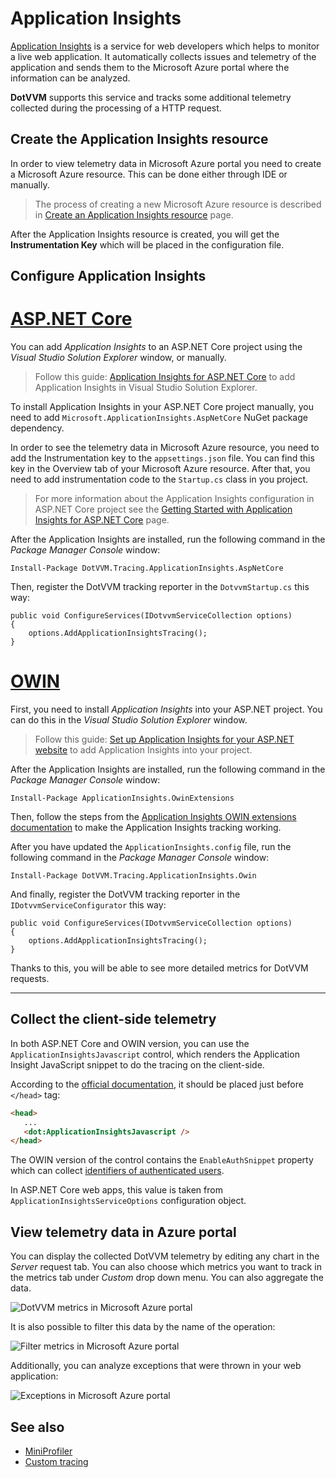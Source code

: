 # Application Insights

[Application Insights](https://azure.microsoft.com/en-us/services/application-insights/) is a service for web developers which helps to monitor a live web application. It automatically collects issues and telemetry of the application and sends them to the Microsoft Azure portal where the information can be analyzed.

**DotVVM** supports this service and tracks some additional telemetry collected during the processing of a HTTP request.

## Create the Application Insights resource

In order to view telemetry data in Microsoft Azure portal you need to create a Microsoft Azure resource. This can be done either through
IDE or manually.

> The process of creating a new Microsoft Azure resource is described in
[Create an Application Insights resource](https://docs.microsoft.com/en-us/azure/application-insights/app-insights-create-new-resource) page.

After the Application Insights resource is created, you will get the **Instrumentation Key** which will be placed in the configuration file.

## Configure Application Insights

# [ASP.NET Core](#tab/aspnetcore)

You can add *Application Insights* to an ASP.NET Core project using the _Visual Studio Solution Explorer_ window, or manually.

> Follow this guide: [Application Insights for ASP.NET Core](https://docs.microsoft.com/en-us/azure/application-insights/app-insights-asp-net-core) to add Application Insights in Visual Studio Solution Explorer.

To install Application Insights in your ASP.NET Core project manually, you need to add `Microsoft.ApplicationInsights.AspNetCore` NuGet package dependency. 

In order to see the telemetry data in Microsoft Azure resource, you need to add the Instrumentation key to the `appsettings.json` file. You can find this key in the Overview tab of your Microsoft Azure resource. After that, you need to add instrumentation code to the `Startup.cs` class in you project.

> For more information about the Application Insights configuration in ASP.NET Core project see the
[Getting Started with Application Insights for ASP.NET Core](https://github.com/Microsoft/ApplicationInsights-aspnetcore/wiki/Getting-Started-with-Application-Insights-for-ASP.NET-Core) page.

After the Application Insights are installed, run the following command in the _Package Manager Console_ window:

```
Install-Package DotVVM.Tracing.ApplicationInsights.AspNetCore
```

Then, register the DotVVM tracking reporter in the `DotvvmStartup.cs` this way:

```CSHARP
public void ConfigureServices(IDotvvmServiceCollection options)
{
    options.AddApplicationInsightsTracing();
}
```

# [OWIN](#tab/owin)

First, you need to install *Application Insights* into your ASP.NET project. You can do this in the _Visual Studio Solution Explorer_ window.

> Follow this guide: [Set up Application Insights for your ASP.NET website](https://docs.microsoft.com/en-us/azure/application-insights/app-insights-asp-net) to add Application Insights into your project.

After the Application Insights are installed, run the following command in the _Package Manager Console_ window:

```
Install-Package ApplicationInsights.OwinExtensions
```

Then, follow the steps from the [Application Insights OWIN extensions documentation](https://github.com/marcinbudny/applicationinsights-owinextensions) to make the Application Insights tracking working.

After you have updated the `ApplicationInsights.config` file, run the following command in the _Package Manager Console_ window:

```
Install-Package DotVVM.Tracing.ApplicationInsights.Owin
```

And finally, register the DotVVM tracking reporter in the `IDotvvmServiceConfigurator` this way:

```CSHARP
public void ConfigureServices(IDotvvmServiceCollection options)
{
    options.AddApplicationInsightsTracing();
}
```

Thanks to this, you will be able to see more detailed metrics for DotVVM requests.

---

## Collect the client-side telemetry

In both ASP.NET Core and OWIN version, you can use the `ApplicationInsightsJavascript` control, which renders the Application Insight JavaScript snippet to do the tracing on the client-side. 

According to the [official documentation](https://docs.microsoft.com/en-us/azure/application-insights/app-insights-javascript), it should be placed just before `</head>` tag:

```HTML
<head>
   ...
   <dot:ApplicationInsightsJavascript />
</head>
```

The OWIN version of the control contains the `EnableAuthSnippet` property which can collect [identifiers of authenticated users](https://github.com/Microsoft/ApplicationInsights-JS/blob/master/API-reference.md#setauthenticatedusercontext). 

In ASP.NET Core web apps, this value is taken from `ApplicationInsightsServiceOptions` configuration object.

## View telemetry data in Azure portal

You can display the collected DotVVM telemetry by editing any chart in the _Server_ request tab. You can also choose which metrics you want to track in the metrics tab under _Custom_ drop down menu. You can also aggregate the data.

![DotVVM metrics in Microsoft Azure portal](application-insights_img1.png)

It is also possible to filter this data by the name of the operation:

![Filter metrics in Microsoft Azure portal](application-insights_img2.png)

Additionally, you can analyze exceptions that were thrown in your web application:

![Exceptions in Microsoft Azure portal](application-insights_img3.png)

## See also

* [MiniProfiler](miniprofiler)
* [Custom tracing](custom-tracing)